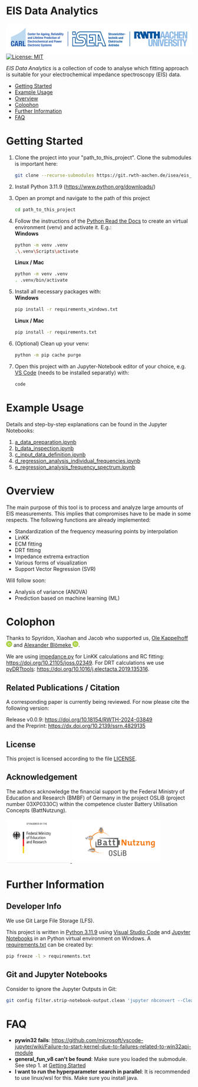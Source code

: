 # EIS Data Analytics

<a href="https://www.carl.rwth-aachen.de/?lidx=1" target="_blank">
    <img src="misc/CARL_ISEA_Logo.svg" align="right" alt="CARL Logo"  height="80"/>
</a>

[![License: MIT](https://img.shields.io/badge/License-MIT-yellow.svg)](https://opensource.org/licenses/MIT)

*EIS Data Analytics* is a collection of code to analyse which fitting approach is suitable for your electrochemical impedance spectroscopy (EIS) data.

- [Getting Started](README.md#getting-started)
- [Example Usage](README.md#example-usage)
- [Overview](README.md#overview)
- [Colophon](README.md#colophon)
- [Further Information](README.md#further-information)
- [FAQ](README.md#faq)


# Getting Started
1.  Clone the project into your "path_to_this_project". Clone the submodules is important here:
	```bash
    git clone --recurse-submodules https://git.rwth-aachen.de/isea/eis_data_analytics.git
    ```
2. Install Python 3.11.9 (https://www.python.org/downloads/)
3. Open an prompt and navigate to the path of this project
    ```bash
    cd path_to_this_project
    ```
4. Follow the instructions of the [Python Read the Docs](https://docs.python.org/3.11/library/venv.html) to create an virtual environment (venv) and activate it. E.g.:  
	**Windows**
    ```bash
    python -m venv .venv
    .\.venv\Scripts\activate
    ```
    **Linux / Mac**
    ```bash
    python -m venv .venv
    . .venv/bin/activate
    ```

5. Install all necessary packages with:  
    **Windows**
	```bash
    pip install -r requirements_windows.txt
    ```
    **Linux / Mac**
	```bash
    pip install -r requirements.txt
    ```
6. (Optional) Clean up your venv:
	```bash
    python -m pip cache purge
    ```
7. Open this project with an Jupyter-Notebook editor of your choice, e.g. [VS Code](https://code.visualstudio.com/Download) (needs to be installed separatly) with:
    ```bash
    code
    ```

# Example Usage
Details and step-by-step explanations can be found in the Jupyter Notebooks:
1. [a_data_preparation.ipynb](a_data_preparation.ipynb)
2. [b_data_inspection.ipynb](b_data_inspection.ipynb)
3. [c_input_data_definition.ipynb](c_input_data_definition.ipynb)
4. [d_regression_analysis_individual_frequencies.ipynb](d_regression_analysis_individual_frequencies.ipynb)
5. [e_regression_analysis_frequency_spectrum.ipynb](e_regression_analysis_frequency_spectrum.ipynb)


# Overview
The main purpose of this tool is to process and analyze large amounts of EIS measurements. This implies that compromises have to be made in some respects. The following functions are already implemented:
- Standardization of the frequency measuring points by interpolation
- LinKK
- ECM fitting
- DRT fitting
- Impedance extrema extraction
- Various forms of visualization
- Support Vector Regression (SVR)

Will follow soon:
- Analysis of variance (ANOVA)
- Prediction based on machine learning (ML)

# Colophon

Thanks to Spyridon, Xiaohan and Jacob who supported us, <a href="https://orcid.org/0000-0001-8394-5859">Ole Kappelhoff <img alt="ORCID Logo" src="misc/ORCIDiD_iconvector.svg" width="16" height="16" /></a> and <a href="https://orcid.org/0000-0003-0943-9485">Alexander Blömeke <img alt="ORCID Logo" src="misc/ORCIDiD_iconvector.svg" width="16" height="16" /></a>.

We are using [impedance.py](https://github.com/ECSHackWeek/impedance.py) for LinKK calculations and RC fitting: https://doi.org/10.21105/joss.02349.
For DRT calculations we use [pyDRTtools](https://github.com/ciuccislab/pyDRTtools): https://doi.org/10.1016/j.electacta.2019.135316.

## Related Publications / Citation

A corresponding paper is currently being reviewed. For now please cite the following version:  

Release v0.0.9: https://doi.org/10.18154/RWTH-2024-03849  
and the Preprint: https://dx.doi.org/10.2139/ssrn.4829135

## License

This project is licensed according to the file [LICENSE](/LICENSE "LICENSE").

## Acknowledgement

The authors acknowledge the financial support by the Federal Ministry of Education and Research (BMBF) of Germany in the project OSLiB (project number 03XP0330C) within the competence cluster Battery Utilisation Concepts (BattNutzung).


<a href="https://www.bmbf.de/bmbf/en" target="_blank">
    <img src="misc/BMBF_Logo.svg" alt="BMBF Logo" height="120"/>
</a>
<a href="https://www.battnutzung-cluster.de/en/projects/oslib/" target="_blank">
    <img src="misc/OSLiB_Logo.svg" alt="OSLiB Logo" height="120"/>
</a>


# Further Information



## Developer Info

We use Git Large File Storage (LFS).

This project is written in [Python 3.11.9](https://www.python.org/) using [Visual Studio Code](https://code.visualstudio.com/) and [Jupyter Notebooks](https://jupyter.org/) in an Python virtual environment on Windows.
A [requirements.txt](requirements.txt) can be created by:

```bash
pip freeze -l > requirements.txt
```

## Git and Jupyter Notebooks
Consider to ignore the Jupyter Outputs in Git:

```bash
git config filter.strip-notebook-output.clean 'jupyter nbconvert --ClearOutputPreprocessor.enabled=True --to=notebook --stdin --stdout --log-level=ERROR'
```



# FAQ
- **pywin32 fails**: https://github.com/microsoft/vscode-jupyter/wiki/Failure-to-start-kernel-due-to-failures-related-to-win32api-module
- **general_fun_v8 can't be found**: Make sure you loaded the submodule. See step 1. at [Getting Started](README.md#getting-started)
- **I want to run the hyperparameter search in parallel**: It is recommended to use linux/wsl for this. Make sure you install java.